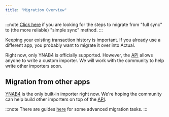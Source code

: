 ```yaml
---
title: "Migration Overview"
---
```


:::note
[Click here](simple-sync) if you are looking for the steps to migrate from "full sync" to (the more reliable) "simple sync" method.
:::

Keeping your existing transaction history is important. If you already use a different app, you probably want to migrate it over into Actual.

Right now, only YNAB4 is officially supported. However, the [API](/developers/API/) allows anyone to write a custom importer. We will work with the community to help write other importers soon.

## Migration from other apps

[YNAB4](ynab4) is the only built-in importer right now. We're hoping the community can help build other importers on top of the [API](/developers/API/).

:::note
There are guides [here](../../Advanced/advanced-intro) for some advanced migration tasks.
:::
